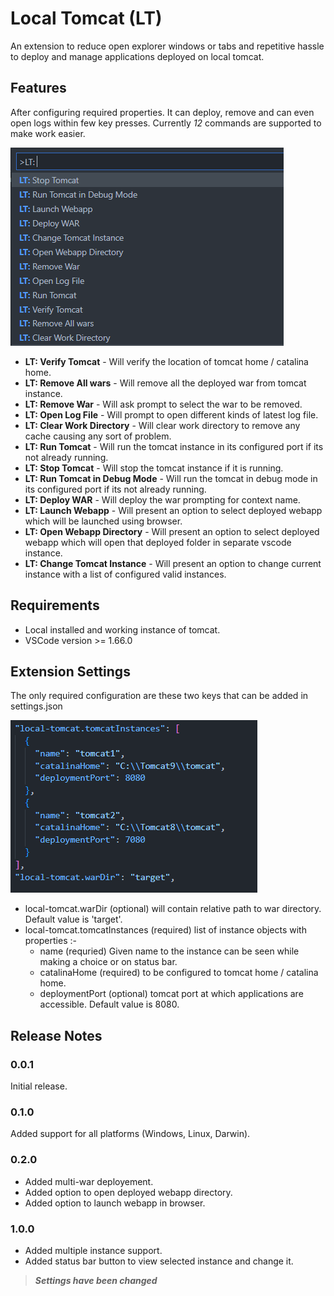 # <img src="img/local-tomcat.png" alt="" height="40" />Local Tomcat (LT)
An extension to reduce open explorer windows or tabs and repetitive hassle to deploy and manage applications deployed on local tomcat.

## Features
After configuring required properties. It can deploy, remove and can even open logs within few key presses. Currently *12* commands are supported to make work easier.

![Available Commands](img/commands.png)

* **LT: Verify Tomcat** - Will verify the location of tomcat home / catalina home.
* **LT: Remove All wars** - Will remove all the deployed war from tomcat instance.
* **LT: Remove War** - Will ask prompt to select the war to be removed.
* **LT: Open Log File** - Will prompt to open different kinds of latest log file.
* **LT: Clear Work Directory** - Will clear work directory to remove any cache causing any sort of problem.
* **LT: Run Tomcat** - Will run the tomcat instance in its configured port if its not already running.
* **LT: Stop Tomcat** - Will stop the tomcat instance if it is running.
* **LT: Run Tomcat in Debug Mode** - Will run the tomcat in debug mode in its configured port if its not already running.
* **LT: Deploy WAR** - Will deploy the war prompting for context name.
* **LT: Launch Webapp** - Will present an option to select deployed webapp which will be launched using browser.
* **LT: Open Webapp Directory** - Will present an option to select deployed webapp which will open that deployed folder in separate vscode instance.
* **LT: Change Tomcat Instance** - Will present an option to change current instance with a list of configured valid instances.


## Requirements

* Local installed and working instance of tomcat.
* VSCode version >= 1.66.0

## Extension Settings

The only required configuration are these two keys that can be added in settings.json

![Settings](img/settings.png)

* local-tomcat.warDir (optional) will contain relative path to war directory. Default value is 'target'.
* local-tomcat.tomcatInstances (required) list of instance objects with properties :-
    - name (requried) Given name to the instance can be seen while making a choice or on status bar.
    - catalinaHome (required) to be configured to tomcat home / catalina home.
    - deploymentPort (optional) tomcat port at which applications are accessible. Default value is 8080.

## Release Notes

### 0.0.1

Initial release.

### 0.1.0

Added support for all platforms (Windows, Linux, Darwin).


### 0.2.0
* Added multi-war deployement.
* Added option to open deployed webapp directory.
* Added option to launch webapp in browser.

### 1.0.0
* Added multiple instance support.
* Added status bar button to view selected instance and change it.

>***Settings have been changed***

